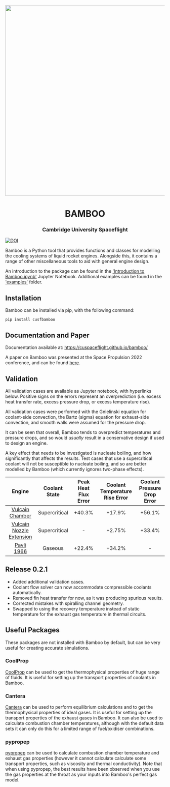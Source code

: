<p align="center">
	<img width="600px" src="https://github.com/cuspaceflight/bamboo/raw/master/img/logo.png">
	<h1 align="center">BAMBOO</h1>
	<h3 align="center">Cambridge University Spaceflight</h3>
</p>

[![DOI](https://zenodo.org/badge/339423996.svg)](https://zenodo.org/badge/latestdoi/339423996)

Bamboo is a Python tool that provides functions and classes for modelling the cooling systems of liquid rocket engines. Alongside this, it contains a range of other miscellaneous tools to aid with general engine design.

An introduction to the package can be found in the ['Introduction to Bamboo.ipynb'](https://github.com/cuspaceflight/bamboo/blob/master/Introduction%20to%20Bamboo.ipynb) Jupyter Notebook. Additional examples can be found in the ['examples'](https://github.com/cuspaceflight/bamboo/tree/master/examples) folder.

## Installation
Bamboo can be installed via pip, with the following command:

`pip install cusfbamboo`

## Documentation and Paper
Documentation available at: 
https://cuspaceflight.github.io/bamboo/

A paper on Bamboo was presented at the Space Propulsion 2022 conference, and can be found [here](https://www.researchgate.net/publication/361074094_Development_Of_An_Open_Source_Modelling_Package_For_Regeneratively_Cooled_Engines).

## Validation

All validation cases are available as Jupyter notebook, with hyperlinks below. Positive signs on the errors represent an overprediction (i.e. excess heat transfer rate, excess pressure drop, or excess temperature rise).

All validation cases were performed with the Gnielinski equation for coolant-side convection, the Bartz (sigma) equation for exhaust-side convection, and smooth walls were assumed for the pressure drop.

It can be seen that overall, Bamboo tends to overpredict temperatures and pressure drops, and so would <i>usually</i> result in a conservative design if used to design an engine.

A key effect that needs to be investigated is nucleate boiling, and how significantly that affects the results. Test cases that use a supercritical coolant will not be susceptible to nucleate boiling, and so are better modelled by Bamboo (which currently ignores two-phase effects).

|         Engine          |  Coolant State | Peak Heat Flux Error  | Coolant Temperature Rise Error |  Coolant Pressure Drop Error | 
|:-----------------------:|:-----------------------:|:---------------------:|:------------------------:|:------------------------:|
|[Vulcain Chamber](https://github.com/cuspaceflight/bamboo/blob/master/validation/Vulcain%20Combustion%20Chamber.ipynb) |Supercritical|+40.3%|+17.9%|+56.1%|
|[Vulcain Nozzle Extension](https://github.com/cuspaceflight/bamboo/blob/master/validation/Vulcain%20Nozzle%20Extension.ipynb) |Supercritical| - | +2.75% | +33.4% |
|[Pavli 1966](https://github.com/cuspaceflight/bamboo/blob/master/validation/Pavli%201966.ipynb)|Gaseous|+22.4%| +34.2% | -|

## Release 0.2.1
- Added additional validation cases.
- Coolant flow solver can now accommodate compressible coolants automatically.
- Removed fin heat transfer for now, as it was producing spurious results.
- Corrected mistakes with spiralling channel geometry.
- Swapped to using the recovery temperature instead of static temperature for the exhaust gas temperature in thermal circuits.

## Useful Packages
These packages are not installed with Bamboo by default, but can be very useful for creating accurate simulations.

### CoolProp
[CoolProp](https://github.com/CoolProp/CoolProp) can be used to get the thermophysical properties of huge range of fluids. It is useful for setting up the transport properties of coolants in Bamboo.

### Cantera
[Cantera](https://cantera.org/) can be used to perform equilibrium calculations and to get the thermophysical properties of ideal gases. It is useful for setting up the transport properties of the exhaust gases in Bamboo. It can also be used to calculate combustion chamber temperatures, although with the default data sets it can only do this for a limited range of fuel/oxidiser combinations.

### pypropep
[pypropep](https://github.com/jonnydyer/pypropep) can be used to calculate combustion chamber temperature and exhaust gas properties (however it cannot calculate calculate some transport properties, such as viscosity and thermal conductivity). Note that when using pypropep, the best results have been observed when you use the gas properties at the throat as your inputs into Bamboo's perfect gas model.

